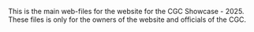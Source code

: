 This is the main web-files for the website for the CGC Showcase - 2025. These files is only for the owners of the website and officials of the CGC.
